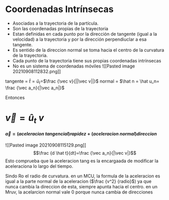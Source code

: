 # Coordenadas Intrínsecas
- Asociadas a la trayectoria de la partícula. 
- Son las coordenadas propias de la trayectoria
- Estan definidas en cada punto por la dirección de tangente (igual a la velocidad) a la trayectoria y por la dirección perpendiuclar a esa tangente.
- Es sentido de la direccion normal se toma hacia el centro de la curvatura de la trayectoria.
- Cada punto de la trayectoria tiene sus propias coordenadas intrínsecas
- No es un sistema de coordenadas móviles
 ![[Pasted image 20210908112832.png]]
 
 tangente = $\hat t = \hat u_t$=$\frac {\vec v}{||\vec v||}$
 normal = $\hat n = \hat u_n= \frac {\vec a_n}{|\vec a_n|}$
 
 Entonces
 # $\vec v = \hat u_t \ v$
  #### $\vec a = (aceleracion \ tangencial)rapidez + (aceleracion \ normal)direccion$
  
 ![[Pasted image 20210908115129.png]]
 $$\frac {d \hat t}{dt}=\frac {\vec a_n}{|\vec v|}$$
 Esto comprueba que la aceleracion tang es la encargaada de modificar la aceleraciona lo largo del tiempo.
 
 Sindo Ro el radio de curvatura.
 en un MCU, la formula de la aceleracion es igual a la parte normal de la aceleracion ($\frac {v^2} {radio}$) ya que nunca cambia la direccion de esta, siempre apunta hacia el centro.
 en un Mruv, la acelarcion normal vale 0 porque nunca cambia de direcciones